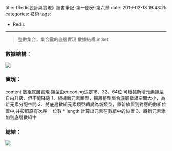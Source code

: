 title: 《Redis設計與實現》讀書筆記-第一部分-第六章
date: 2016-02-18 19:43:25
categories: 技術
tags: 
- Redis
---
> 整數集合，集合鍵的底層實現
> 數據結構:intset

<!--more-->

### 數據結構：
<img src="/images/Redis/2016-02-18_0001.jpg"  />

### 實現：
content 數組底層實現
類型由encoding決定16、32、64位
可根據新增元素類型自由升級，但不能降級
1、根據新元素類型，擴展整型集合底層數組空間大小，為新元素分配空間
2、將底層數組元素類型轉變為新類型，重新放置到對應的數組位置中,并按照原有次序
　位數 * length 計算出元素在數組中的位置
3、將新元素添加到底層數組中

### 總結：
<img src="/images/Redis/2016-02-18_0002.jpg"  />


